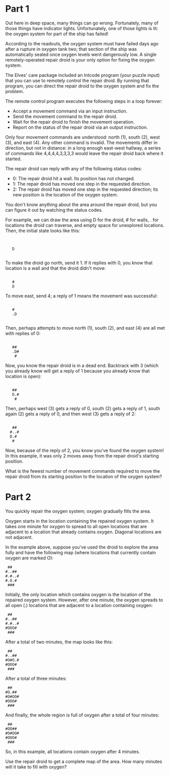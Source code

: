 # Part 1
Out here in deep space, many things can go wrong. Fortunately, many of those things have indicator lights. Unfortunately, one of those lights is lit: the oxygen system for part of the ship has failed!

According to the readouts, the oxygen system must have failed days ago after a rupture in oxygen tank two; that section of the ship was automatically sealed once oxygen levels went dangerously low. A single remotely-operated repair droid is your only option for fixing the oxygen system.

The Elves' care package included an Intcode program (your puzzle input) that you can use to remotely control the repair droid. By running that program, you can direct the repair droid to the oxygen system and fix the problem.

The remote control program executes the following steps in a loop forever:

* Accept a movement command via an input instruction.
* Send the movement command to the repair droid.
* Wait for the repair droid to finish the movement operation.
* Report on the status of the repair droid via an output instruction.

Only four movement commands are understood: north (1), south (2), west (3), and east (4). Any other command is invalid. The movements differ in direction, but not in distance: in a long enough east-west hallway, a series of commands like 4,4,4,4,3,3,3,3 would leave the repair droid back where it started.

The repair droid can reply with any of the following status codes:

* 0: The repair droid hit a wall. Its position has not changed.
* 1: The repair droid has moved one step in the requested direction.
* 2: The repair droid has moved one step in the requested direction; its new position is the location of the oxygen system.

You don't know anything about the area around the repair droid, but you can figure it out by watching the status codes.

For example, we can draw the area using D for the droid, # for walls, . for locations the droid can traverse, and empty space for unexplored locations. Then, the initial state looks like this:
```
      
      
   D  
      
```    
To make the droid go north, send it 1. If it replies with 0, you know that location is a wall and that the droid didn't move:
```
      
   #  
   D  

```   
To move east, send 4; a reply of 1 means the movement was successful:
```
      
   #  
   .D 
      
```   
Then, perhaps attempts to move north (1), south (2), and east (4) are all met with replies of 0:
```
      
   ## 
   .D#
    # 
```   
Now, you know the repair droid is in a dead end. Backtrack with 3 (which you already know will get a reply of 1 because you already know that location is open):
```
      
   ## 
   D.#
    # 
```  
Then, perhaps west (3) gets a reply of 0, south (2) gets a reply of 1, south again (2) gets a reply of 0, and then west (3) gets a reply of 2:
```
      
   ## 
  #..#
  D.# 
   #  
```
Now, because of the reply of 2, you know you've found the oxygen system! In this example, it was only 2 moves away from the repair droid's starting position.

What is the fewest number of movement commands required to move the repair droid from its starting position to the location of the oxygen system?

# Part 2
You quickly repair the oxygen system; oxygen gradually fills the area.

Oxygen starts in the location containing the repaired oxygen system. It takes one minute for oxygen to spread to all open locations that are adjacent to a location that already contains oxygen. Diagonal locations are not adjacent.

In the example above, suppose you've used the droid to explore the area fully and have the following map (where locations that currently contain oxygen are marked O):
```
 ##   
#..## 
#.#..#
#.O.# 
 ### 
``` 
Initially, the only location which contains oxygen is the location of the repaired oxygen system. However, after one minute, the oxygen spreads to all open (.) locations that are adjacent to a location containing oxygen:
```
 ##   
#..## 
#.#..#
#OOO# 
 ###
```  
After a total of two minutes, the map looks like this:
```
 ##   
#..## 
#O#O.#
#OOO# 
 ###
```  
After a total of three minutes:
```
 ##   
#O.## 
#O#OO#
#OOO# 
 ###
```  
And finally, the whole region is full of oxygen after a total of four minutes:
```
 ##   
#OO## 
#O#OO#
#OOO# 
 ###  
```
So, in this example, all locations contain oxygen after 4 minutes.

Use the repair droid to get a complete map of the area. How many minutes will it take to fill with oxygen?